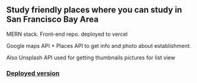 
##  Study friendly places where you can study in San Francisco Bay Area
MERN stack.
Front-end repo. deployed to vercel 

Google maps API + Places API to get info and photo about establishment.

Also Unsplash API used for getting thumbnails pictures for list view
### [Deployed version](https://sf-spots.sagdi.now.sh)
